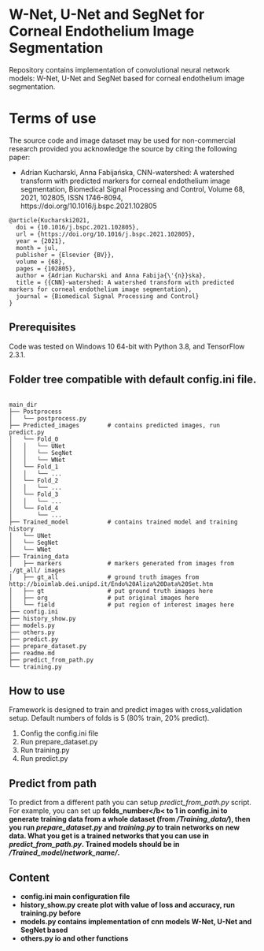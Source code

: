 # W-Net, U-Net and SegNet for Corneal Endothelium Image Segmentation
<p>Repository contains implementation of convolutional neural network models: W-Net, U-Net and SegNet based for corneal endothelium image segmentation.<p>

# Terms of use
<p>The source code and image dataset may be used for non-commercial research provided you acknowledge the source by citing the following paper:<p>

<ul>
  <li> Adrian Kucharski, Anna Fabijańska, CNN-watershed: A watershed transform with predicted markers for corneal endothelium image segmentation, Biomedical Signal Processing and Control, Volume 68, 2021, 102805, ISSN 1746-8094, https://doi.org/10.1016/j.bspc.2021.102805</li>
</ul>
  
<pre><code>@article{Kucharski2021,
  doi = {10.1016/j.bspc.2021.102805},
  url = {https://doi.org/10.1016/j.bspc.2021.102805},
  year = {2021},
  month = jul,
  publisher = {Elsevier {BV}},
  volume = {68},
  pages = {102805},
  author = {Adrian Kucharski and Anna Fabija{\'{n}}ska},
  title = {{CNN}-watershed: A watershed transform with predicted markers for corneal endothelium image segmentation},
  journal = {Biomedical Signal Processing and Control}
}</code></pre>
 
## Prerequisites
Code was tested on Windows 10 64-bit with Python 3.8, and TensorFlow 2.3.1.

## Folder tree compatible with default config.ini file.
<pre><code>
main_dir
├── Postprocess
│   └── postprocess.py
├── Predicted_images        # contains predicted images, run predict.py
│   └── Fold_0
│   │   └── UNet
│   │   └── SegNet
│   │   └── WNet
│   └── Fold_1
│   │   └── ...
│   └── Fold_2
│   │   └── ...
│   └── Fold_3
│   │   └── ...
│   └── Fold_4  
│       └── ...
├── Trained_model           # contains trained model and training history
│   └── UNet                
│   └── SegNet                
│   └── WNet              
├── Training_data
│   ├── markers             # markers generated from images from ./gt_all/ images
│   ├── gt_all              # ground truth images from http://bioimlab.dei.unipd.it/Endo%20Aliza%20Data%20Set.htm
│   ├── gt                  # put ground truth images here
│   ├── org                 # put original images here
│   └── field               # put region of interest images here
├── config.ini
├── history_show.py
├── models.py
├── others.py
├── predict.py
├── prepare_dataset.py
├── readme.md
├── predict_from_path.py 
└── training.py
</code></pre>

## How to use
Framework is designed to train and predict images with cross_validation setup. Default numbers of folds is 5 (80% train, 20% predict).

<ol>
<li>Config the config.ini file</li>
<li>Run prepare_dataset.py</li>
<li>Run training.py</li>
<li>Run predict.py</li>
</ol>

## Predict from path
To predict from a different path you can setup <i>predict_from_path.py</i> script. For example, you can set up <b>folds_number</b< to 1 in <b>config.ini</b> to generate training data from a whole dataset (from <i>/Training_data/</i>), then you run <i>prepare_dataset.py</i> and <i> training.py</i> to train networks on new data. What you get is a trained networks that you can use in <i>predict_from_path.py</i>. Trained models should be in <i>/Trained_model/network_name/</i>.

## Content
<ul>
<li> <b>config.ini</b> main configuration file </li>
<li> <b>history_show.py</b> create plot with value of loss and accuracy, run training.py before </li>
<li> <b>models.py</b> contains implementation of cnn models W-Net, U-Net and SegNet based</li>
<li> <b>others.py</b> io and other functions</li>
</ul>
